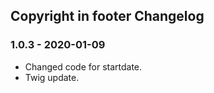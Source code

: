 ## Copyright in footer Changelog

### 1.0.3 - 2020-01-09

- Changed code for startdate. 
- Twig update.

